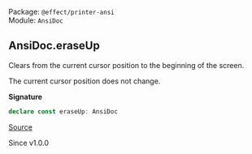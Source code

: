 Package: `@effect/printer-ansi`<br />
Module: `AnsiDoc`<br />

## AnsiDoc.eraseUp

Clears from the current cursor position to the beginning of the screen.

The current cursor position does not change.

**Signature**

```ts
declare const eraseUp: AnsiDoc
```

[Source](https://github.com/Effect-TS/effect/tree/main/packages/printer-ansi/src/AnsiDoc.ts#L252)

Since v1.0.0